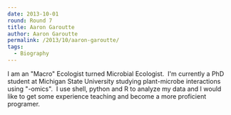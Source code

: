 ```yaml
---
date: 2013-10-01
round: Round 7
title: Aaron Garoutte
author: Aaron Garoutte
permalink: /2013/10/aaron-garoutte/
tags:
  - Biography
---
```

I am an "Macro" Ecologist turned Microbial Ecologist.  I'm currently a PhD student at Michigan State University studying plant-microbe interactions using "-omics".  I use shell, python and R to analyze my data and I would like to get some experience teaching and become a more proficient programer.
